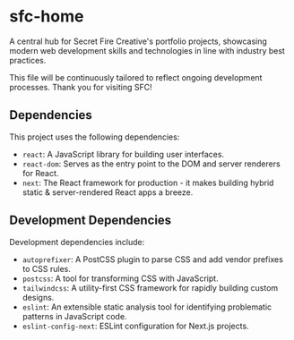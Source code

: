 # sfc-home
A central hub for Secret Fire Creative's portfolio projects, showcasing modern web development skills and technologies in line with industry best practices.

This file will be continuously tailored to reflect ongoing development processes. Thank you for visiting SFC!

## Dependencies

This project uses the following dependencies:

- `react`: A JavaScript library for building user interfaces.
- `react-dom`: Serves as the entry point to the DOM and server renderers for React.
- `next`: The React framework for production - it makes building hybrid static & server-rendered React apps a breeze.

## Development Dependencies

Development dependencies include:

- `autoprefixer`: A PostCSS plugin to parse CSS and add vendor prefixes to CSS rules.
- `postcss`: A tool for transforming CSS with JavaScript.
- `tailwindcss`: A utility-first CSS framework for rapidly building custom designs.
- `eslint`: An extensible static analysis tool for identifying problematic patterns in JavaScript code.
- `eslint-config-next`: ESLint configuration for Next.js projects.
